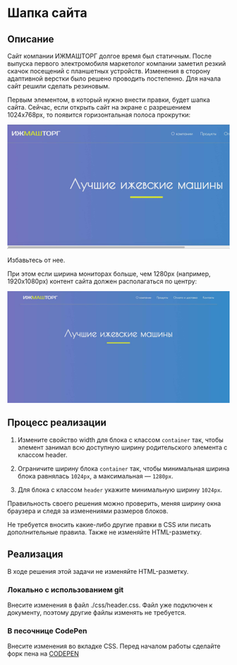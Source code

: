 ﻿# Шапка сайта

## Описание

Сайт компании ИЖМАШТОРГ долгое время был статичным. После выпуска первого электромобиля маркетолог компании заметил резкий скачок посещений с планшетных устройств. Изменения в сторону адаптивной верстки было решено проводить постепенно. Для начала сайт решили сделать резиновым.

Первым элементом, в который нужно внести правки, будет шапка сайта.
Сейчас, если открыть сайт на экране с разрешением 1024x768px, то появится горизонтальная полоса прокрутки:

![Scroll on header](../../sources/rubber-header-scroll.jpg)

Избавьтесь от нее.

При этом если ширина мониторах больше, чем 1280px (например, 1920x1080px) контент сайта должен располагаться по центру:

![Scroll on header](../../sources/rubber-header-widescreen.jpg)



## Процесс реализации

1. Измените свойство width для блока с классом `container` так, чтобы элемент занимал всю доступную ширину родительского элемента с классом header.

2. Ограничите ширину блока `container` так, чтобы  минимальная ширина блока равнялась `1024px`, а максимальная — `1280px`.

3. Для блока с классом `header` укажите минимальную ширину `1024px`.

Правильность своего решения можно проверить, меняя ширину окна браузера и следя за изменениями размеров блоков.

Не требуется вносить какие-либо другие правки в CSS или писать дополнительные правила. Также не изменяйте HTML-разметку.

## Реализация

В ходе решения этой задачи не изменяйте HTML-разметку.

### Локально с использованием git

Внесите изменения в файл ./css/header.css. Файл уже подключен к документу, поэтому другие файлы изменять не требуется.

### В песочнице CodePen

Внесите изменения во вкладке CSS. Перед началом работы сделайте форк пена на [CODEPEN](https://codepen.io/P-Trofimov/pen/ZXNBwv)
